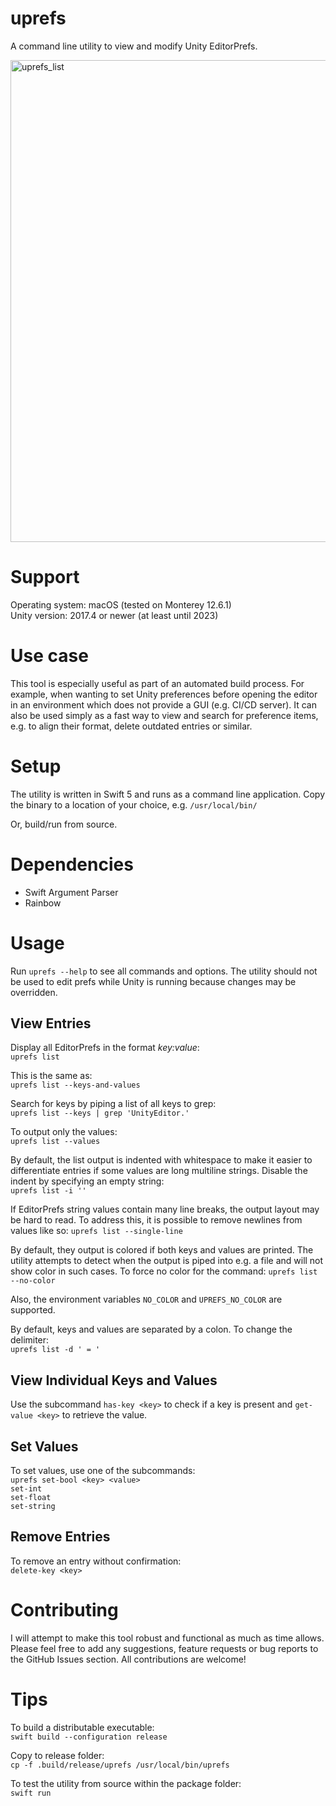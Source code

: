 # uprefs
A command line utility to view and modify Unity EditorPrefs.

<img width="771" alt="uprefs_list" src="https://user-images.githubusercontent.com/17833862/200186113-728030a7-2c56-4bc0-a066-8a6385380854.png">

# Support
Operating system: macOS (tested on Monterey 12.6.1)<br>
Unity version: 2017.4 or newer (at least until 2023)

# Use case
This tool is especially useful as part of an automated build process.
For example, when wanting to set Unity preferences before opening the editor 
in an environment which does not provide a GUI (e.g. CI/CD server).
It can also be used simply as a fast way to view and search for preference
items, e.g. to align their format, delete outdated entries or similar.

# Setup
The utility is written in Swift 5 and runs as a command line application.
Copy the binary to a location of your choice, e.g. `/usr/local/bin/`

Or, build/run from source.

# Dependencies
- Swift Argument Parser
- Rainbow

# Usage
Run `uprefs --help` to see all commands and options.
The utility should not be used to edit prefs 
while Unity is running because changes may be overridden.

## View Entries
Display all EditorPrefs in the format *key:value*:<br>
`uprefs list`

This is the same as:<br>
`uprefs list --keys-and-values`

Search for keys by piping a list of all keys to grep:<br>
`uprefs list --keys | grep 'UnityEditor.'`

To output only the values:<br>
`uprefs list --values`

By default, the list output is indented with whitespace to make it easier
to differentiate entries if some values are long multiline strings.
Disable the indent by specifying an empty string:<br>
`uprefs list -i ''`

If EditorPrefs string values contain many line breaks, the output layout may be hard to read.
To address this, it is possible to remove newlines from values like so:
`uprefs list --single-line`

By default, they output is colored if both keys and values are printed.
The utility attempts to detect when the output is piped into e.g. a file and will not show color in such cases.
To force no color for the command:
`uprefs list --no-color`

Also, the environment variables `NO_COLOR` and `UPREFS_NO_COLOR` are supported.

By default, keys and values are separated by a colon.
To change the delimiter:<br>
`uprefs list -d ' = '`

## View Individual Keys and Values

Use the subcommand `has-key <key>` to check if a key is present
and `get-value <key>` to retrieve the value. 

## Set Values

To set values, use one of the subcommands:<br>
`uprefs set-bool <key> <value>`<br>
`set-int`<br>
`set-float`<br>
`set-string`<br>

## Remove Entries
To remove an entry without confirmation:<br>
`delete-key <key>`

# Contributing
I will attempt to make this tool robust and functional as much as time allows.
Please feel free to add any suggestions, feature requests or bug reports to the GitHub Issues section.
All contributions are welcome!

# Tips
To build a distributable executable:<br>
`swift build --configuration release`

Copy to release folder:<br>
`cp -f .build/release/uprefs /usr/local/bin/uprefs`

To test the utility from source within the package folder:<br>
`swift run`
